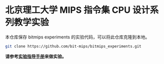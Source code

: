 # 北京理工大学 MIPS 指令集 CPU 设计系列教学实验

本仓库保存 bitmips experiments 的实验代码，可以将此仓库克隆到本地。

```bash
git clone https://github.com/bit-mips/bitmips_experiments.git
```

**请参考[实验指导手册](https://github.com/bit-mips/bitmips_experiments_doc)来做实验。**
